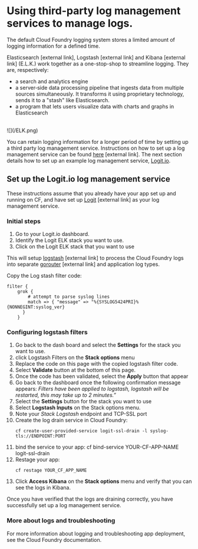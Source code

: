 # Using third-party log management services to manage logs.

The default Cloud Foundry logging system stores a limited amount of logging information for a defined time.

Elasticsearch [external link], Logstash [external link] and Kibana [external link] (E.L.K.) work together as a one-stop-shop to streamline logging. They are, respectively:

- a search and analytics engine
- a server‑side data processing pipeline that ingests data from multiple sources simultaneously. It transforms it using proprietary technology, sends it to a "stash" like Elasticsearch.
- a program that lets users visualize data with charts and graphs in Elasticsearch

<br>
![](/ELK.png)
<br>

You can retain logging information for a longer period of time by setting up a third party log management service. Instructions on how to set up a log management service can be found [here](http://here) [external link]. The next section details how to set up an example log management service, [Logit.io](https://logit.i/).

## Set up the Logit.io log management service

These instructions assume that you already have your app set up and running on CF, and have set up [Logit](http://logit.io) [external link] as your log management service.

### Initial steps

1. Go to your Logit.io dashboard.
2. Identify the Logit ELK stack you want to use.
3. Click on the Logit ELK stack that you want to use


This will setup [logstash](https://www.elastic.co/products/logstash) [external link] to process the Cloud Foundry logs into separate [gorouter](https://www.elastic.co/products/logstash) [external link] and application log types.

Copy the Log stash filter code:

```
filter {
    grok {
        # attempt to parse syslog lines
        match => { "message" => "%{SYSLOG5424PRI}%{NONNEGINT:syslog_ver}
      }
    }
```

### Configuring logstash filters

1. Go back to the dash board and select the __Settings__ for the stack you want to use.
1. click Logstash Filters on the __Stack options__ menu
1. Replace the code on this page with the copied logstash filter code.
1. Select __Validate__ button at the bottom of this page.
1. Once the code has been validated, select the __Apply__ button that appear
1. Go back to the dashboard once the following confirmation message appears: _Filters have been applied to logstash, logstash will be restarted, this may take up to 2 minutes.”_
1. Select the __Settings__ button for the stack you want to use
1. Select __Logstash Inputs__ on the Stack options menu.
1. Note your _Stack Logstash_ endpoint and TCP-SSL port
1. Create the log drain service in Cloud Foundry:
    ```
    cf create-user-provided-service logit-ssl-drain -l syslog-tls://ENDPOINT:PORT
    ```
1. bind the service to your app:
    cf bind-service YOUR-CF-APP-NAME logit-ssl-drain
1. Restage your app:
    ```
    cf restage YOUR_CF_APP_NAME
    ```
1. Click __Access Kibana__ on the __Stack options__ menu and verify that you can see the logs in Kibana.

Once you have verified that the logs are draining correctly, you have successfully set up a log management service.

### More about logs and troubleshooting

For more information about logging and troubleshooting app deployment, see the Cloud Foundry documentation.
